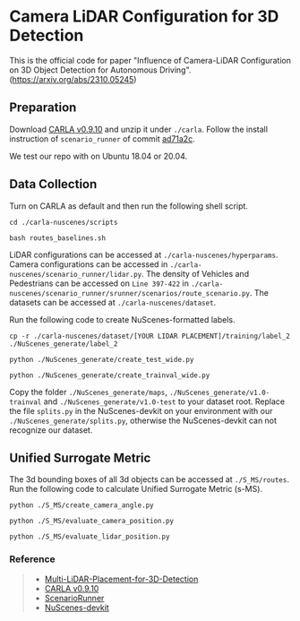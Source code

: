 # Camera LiDAR Configuration for 3D Detection
This is the official code for paper "Influence of Camera-LiDAR Configuration on 3D Object Detection for Autonomous Driving". (https://arxiv.org/abs/2310.05245)


## Preparation
Download [CARLA v0.9.10](https://carla-releases.s3.eu-west-3.amazonaws.com/Linux/CARLA_0.9.10.tar.gz) and unzip it under `./carla`. Follow the install instruction of `scenario_runner` of commit [ad71a2c](https://github.com/carla-simulator/scenario_runner/tree/ad71a2c7ed012d735be2b1158fca51b0761ff26b).

We test our repo with on Ubuntu 18.04 or 20.04.

## Data Collection

Turn on CARLA as default and then run the following shell script. 

`cd ./carla-nuscenes/scripts`

`bash routes_baselines.sh`

LiDAR configurations can be accessed at `./carla-nuscenes/hyperparams`. Camera configurations can be accessed in `./carla-nuscenes/scenario_runner/lidar.py`. The density of Vehicles and Pedestrians can be accessed on `Line 397-422` in `./carla-nuscenes/scenario_runner/srunner/scenarios/route_scenario.py`. The datasets can be accessed at `./carla-nuscenes/dataset`. 

Run the following code to create NuScenes-formatted labels.

`cp -r ./carla-nuscenes/dataset/[YOUR LIDAR PLACEMENT]/training/label_2 ./NuScenes_generate/label_2` 

`python ./NuScenes_generate/create_test_wide.py`

`python ./NuScenes_generate/create_trainval_wide.py`

Copy the folder `./NuScenes_generate/maps`, `./NuScenes_generate/v1.0-trainval` and `./NuScenes_generate/v1.0-test` to your dataset root. Replace the file `splits.py` in the NuScenes-devkit on your environment with our `./NuScenes_generate/splits.py`, otherwise the NuScenes-devkit can not recognize our dataset.

## Unified Surrogate Metric

The 3d bounding boxes of all 3d objects can be accessed at `./S_MS/routes`. Run the following code to calculate Unified Surrogate Metric (s-MS).

`python ./S_MS/create_camera_angle.py`

`python ./S_MS/evaluate_camera_position.py`

`python ./S_MS/evaluate_lidar_position.py`

### Reference
> - [Multi-LiDAR-Placement-for-3D-Detection](https://github.com/HanjiangHu/Multi-LiDAR-Placement-for-3D-Detection)
> - [CARLA v0.9.10](https://carla.readthedocs.io/en/0.9.10/)
> - [ScenarioRunner](https://github.com/carla-simulator/scenario_runner)
> - [NuScenes-devkit](https://github.com/nutonomy/nuscenes-devkit)

